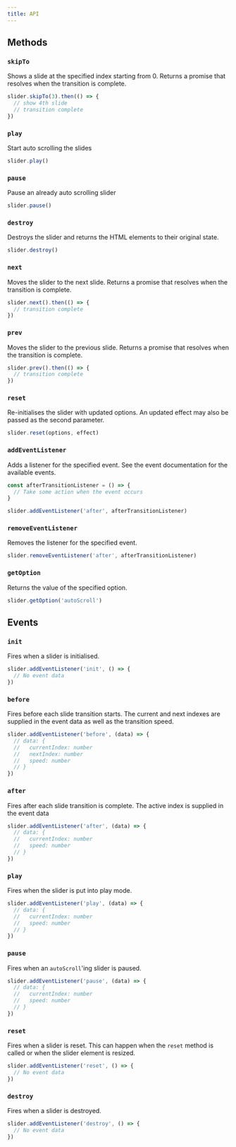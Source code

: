 ```yaml
---
title: API
---
```


## Methods

### `skipTo`

Shows a slide at the specified index starting from 0. Returns a promise that resolves
when the transition is complete.

```javascript
slider.skipTo(3).then(() => {
  // show 4th slide
  // transition complete
})
```

### `play`

Start auto scrolling the slides

```javascript
slider.play()
```

### `pause`

Pause an already auto scrolling slider

```javascript
slider.pause()
```

### `destroy`

Destroys the slider and returns the HTML elements to their original state.

```javascript
slider.destroy()
```

### `next`

Moves the slider to the next slide. Returns a promise that resolves when the transition
is complete.

```javascript
slider.next().then(() => {
  // transition complete
})
```

### `prev`

Moves the slider to the previous slide. Returns a promise that resolves when the
transition is complete.

```javascript
slider.prev().then(() => {
  // transition complete
})
```

### `reset`

Re-initialises the slider with updated options. An updated effect may also be
passed as the second parameter.

```javascript
slider.reset(options, effect)
```

### `addEventListener`

Adds a listener for the specified event. See the event documentation for the available
events.

```javascript
const afterTransitionListener = () => {
  // Take some action when the event occurs
}

slider.addEventListener('after', afterTransitionListener)
```

### `removeEventListener`

Removes the listener for the specified event.

```javascript
slider.removeEventListener('after', afterTransitionListener)
```

### `getOption`

Returns the value of the specified option.

```javascript
slider.getOption('autoScroll')
```

## Events

### `init`

Fires when a slider is initialised.

```javascript
slider.addEventListener('init', () => {
  // No event data
})
```

### `before`

Fires before each slide transition starts. The current and next indexes are supplied in the
event data as well as the transition speed.

```javascript
slider.addEventListener('before', (data) => {
  // data: {
  //   currentIndex: number
  //   nextIndex: number
  //   speed: number
  // }
})
```

### `after`

Fires after each slide transition is complete. The active index is supplied in the event
data

```javascript
slider.addEventListener('after', (data) => {
  // data: {
  //   currentIndex: number
  //   speed: number
  // }
})
```

### `play`

Fires when the slider is put into play mode.

```javascript
slider.addEventListener('play', (data) => {
  // data: {
  //   currentIndex: number
  //   speed: number
  // }
})
```

### `pause`

Fires when an `autoScroll`'ing slider is paused.

```javascript
slider.addEventListener('pause', (data) => {
  // data: {
  //   currentIndex: number
  //   speed: number
  // }
})
```

### `reset`

Fires when a slider is reset. This can happen when the `reset` method is called or
when the slider element is resized.

```javascript
slider.addEventListener('reset', () => {
  // No event data
})
```

### `destroy`

Fires when a slider is destroyed.

```javascript
slider.addEventListener('destroy', () => {
  // No event data
})
```
